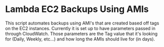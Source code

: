 # Lambda EC2 Backups Using AMIs

This script automates backups using AMI's that are created based off tags on the EC2 instances.  Currently it is set up to have parameters passed in through CloudWatch.  Those parameters are the Tag value that it's looking for (Daily, Weekly, etc...) and how long the AMIs should live for (in days).
